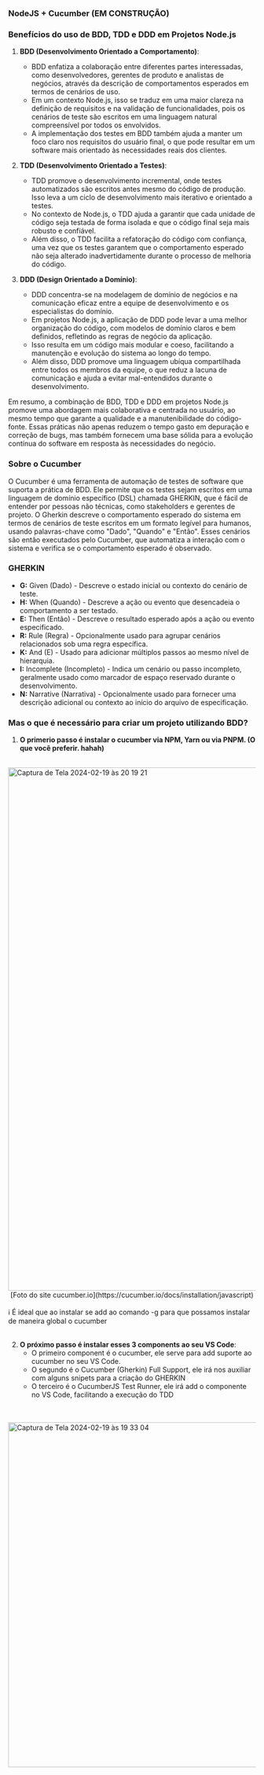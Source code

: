 ### NodeJS + Cucumber (EM CONSTRUÇÃO)

### Benefícios do uso de BDD, TDD e DDD em Projetos Node.js

1. **BDD (Desenvolvimento Orientado a Comportamento)**:
   - BDD enfatiza a colaboração entre diferentes partes interessadas, como desenvolvedores, gerentes de produto e analistas de negócios, através da descrição de comportamentos esperados em termos de cenários de uso.
   - Em um contexto Node.js, isso se traduz em uma maior clareza na definição de requisitos e na validação de funcionalidades, pois os cenários de teste são escritos em uma linguagem natural compreensível por todos os envolvidos.
   - A implementação dos testes em BDD também ajuda a manter um foco claro nos requisitos do usuário final, o que pode resultar em um software mais orientado às necessidades reais dos clientes.

2. **TDD (Desenvolvimento Orientado a Testes)**:
   - TDD promove o desenvolvimento incremental, onde testes automatizados são escritos antes mesmo do código de produção. Isso leva a um ciclo de desenvolvimento mais iterativo e orientado a testes.
   - No contexto de Node.js, o TDD ajuda a garantir que cada unidade de código seja testada de forma isolada e que o código final seja mais robusto e confiável.
   - Além disso, o TDD facilita a refatoração do código com confiança, uma vez que os testes garantem que o comportamento esperado não seja alterado inadvertidamente durante o processo de melhoria do código.

3. **DDD (Design Orientado a Domínio)**:
   - DDD concentra-se na modelagem de domínio de negócios e na comunicação eficaz entre a equipe de desenvolvimento e os especialistas do domínio.
   - Em projetos Node.js, a aplicação de DDD pode levar a uma melhor organização do código, com modelos de domínio claros e bem definidos, refletindo as regras de negócio da aplicação.
   - Isso resulta em um código mais modular e coeso, facilitando a manutenção e evolução do sistema ao longo do tempo.
   - Além disso, DDD promove uma linguagem ubíqua compartilhada entre todos os membros da equipe, o que reduz a lacuna de comunicação e ajuda a evitar mal-entendidos durante o desenvolvimento.

Em resumo, a combinação de BDD, TDD e DDD em projetos Node.js promove uma abordagem mais colaborativa e centrada no usuário, ao mesmo tempo que garante a qualidade e a manutenibilidade do código-fonte. Essas práticas não apenas reduzem o tempo gasto em depuração e correção de bugs, mas também fornecem uma base sólida para a evolução contínua do software em resposta às necessidades do negócio.

### Sobre o Cucumber

O Cucumber é uma ferramenta de automação de testes de software que suporta a prática de BDD. Ele permite que os testes sejam escritos em uma linguagem de domínio específico (DSL) chamada GHERKIN, que é fácil de entender por pessoas não técnicas, como stakeholders e gerentes de projeto. O Gherkin descreve o comportamento esperado do sistema em termos de cenários de teste escritos em um formato legível para humanos, usando palavras-chave como "Dado", "Quando" e "Então". Esses cenários são então executados pelo Cucumber, que automatiza a interação com o sistema e verifica se o comportamento esperado é observado.

### GHERKIN

- **G:** Given (Dado) - Descreve o estado inicial ou contexto do cenário de teste.
- **H:** When (Quando) - Descreve a ação ou evento que desencadeia o comportamento a ser testado.
- **E:** Then (Então) - Descreve o resultado esperado após a ação ou evento especificado.
- **R:** Rule (Regra) - Opcionalmente usado para agrupar cenários relacionados sob uma regra específica.
- **K:** And (E) - Usado para adicionar múltiplos passos ao mesmo nível de hierarquia.
- **I:** Incomplete (Incompleto) - Indica um cenário ou passo incompleto, geralmente usado como marcador de espaço reservado durante o desenvolvimento.
- **N:** Narrative (Narrativa) - Opcionalmente usado para fornecer uma descrição adicional ou contexto ao início do arquivo de especificação.




### Mas o que é necessário para criar um projeto utilizando BDD?

1. **O primerio passo é instalar o cucumber via NPM, Yarn ou via PNPM. (O que você preferir. hahah)**
<br/>
<img width="1065" alt="Captura de Tela 2024-02-19 às 20 19 21" src="https://github.com/NathanaelDelfino/create_tests_node_with_cucumber/assets/7662248/ec17b401-7db9-4f9a-a50b-805c9c2ae9f0">

<div align="center">
  [Foto do site cucumber.io](https://cucumber.io/docs/installation/javascript)
</div>
<br/>
ℹ️ É ideal que ao instalar se add ao comando -g para que possamos instalar de maneira global o cucumber
<br/>
<br/>

2. **O próximo passo é instalar esses 3 components ao seu VS Code**:
   - O primeiro component é o cucumber, ele serve para add suporte ao cucumber no seu VS Code.
   - O segundo é o Cucumber (Gherkin) Full Support, ele irá nos auxiliar com alguns snipets para a criação do GHERKIN
   - O terceiro é o CucumberJS Test Runner, ele irá add o componente no VS Code, facilitando a execução do TDD

<br/>
<br/>
<img width="702" alt="Captura de Tela 2024-02-19 às 19 33 04" src="https://github.com/NathanaelDelfino/create_tests_node_with_cucumber/assets/7662248/bf36b269-5d24-4b62-be92-0da5fc881eb9">

